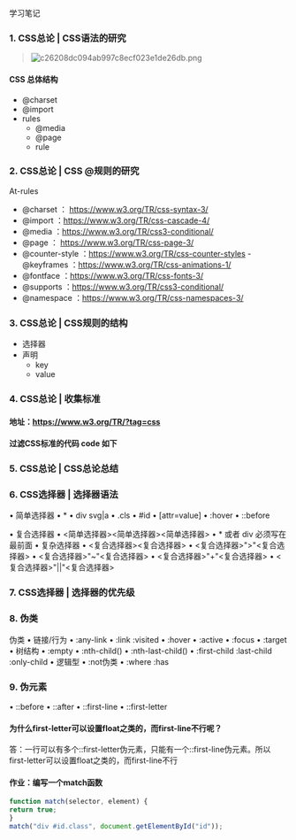 学习笔记
### 1. CSS总论 | CSS语法的研究
> ![c26208dc094ab997c8ecf023e1de26db.png](evernotecid://2393A90F-1FE0-42B1-A655-82D09E31A7AF/appyinxiangcom/307379/ENResource/p4506)

#### CSS 总体结构
- @charset
- @import
- rules
    - @media
    - @page
    - rule
### 2. CSS总论 | CSS @规则的研究

At-rules
- @charset ： https://www.w3.org/TR/css-syntax-3/
- @import ：https://www.w3.org/TR/css-cascade-4/
- @media ：https://www.w3.org/TR/css3-conditional/
- @page ： https://www.w3.org/TR/css-page-3/
- @counter-style ：https://www.w3.org/TR/css-counter-styles  - @keyframes ：https://www.w3.org/TR/css-animations-1/
- @fontface ：https://www.w3.org/TR/css-fonts-3/
- @supports ：https://www.w3.org/TR/css3-conditional/
- @namespace ：https://www.w3.org/TR/css-namespaces-3/



### 3. CSS总论 | CSS规则的结构
- 选择器
- 声明
    - key
    - value 

### 4. CSS总论 | 收集标准
#### 地址：https://www.w3.org/TR/?tag=css 
#### 过滤CSS标准的代码 code 如下 

### 5. CSS总论 | CSS总论总结

### 6. CSS选择器 | 选择器语法
• 简单选择器
    • * • div svg|a
    • .cls
    • #id
    • [attr=value]
    • :hover
    • ::before

• 复合选择器
    • <简单选择器><简单选择器><简单选择器> • * 或者 div 必须写在最前面
• 复杂选择器
    • <复合选择器><sp><复合选择器> 
    • <复合选择器>">"<复合选择器> 
    • <复合选择器>"~"<复合选择器> 
    • <复合选择器>"+"<复合选择器> 
    • <复合选择器>"||"<复合选择器>

### 7. CSS选择器 | 选择器的优先级

### 8. 伪类
伪类
• 链接/行为
    • :any-link
    • :link :visited
    • :hover
    • :active
    • :focus
    • :target
• 树结构
    • :empty
    • :nth-child()
    • :nth-last-child()
    • :first-child :last-child :only-child
• 逻辑型
    • :not伪类
    • :where :has

### 9. 伪元素
• ::before
• ::after
• ::first-line
• ::first-letter

#### 为什么first-letter可以设置float之类的，而first-line不行呢？
答：一行可以有多个::first-letter伪元素，只能有一个::first-line伪元素。所以first-letter可以设置float之类的，而first-line不行

#### 作业：编写一个match函数
```js
function match(selector, element) {
return true;
}
match("div #id.class", document.getElementById("id"));
```